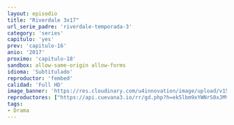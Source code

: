 ```yaml
---
layout: episodio
title: "Riverdale 3x17"
url_serie_padre: 'riverdale-temporada-3'
category: 'series'
capitulo: 'yes'
prev: 'capitulo-16'
anio: '2017'
proximo: 'capitulo-18'
sandbox: allow-same-origin allow-forms
idioma: 'Subtitulado'
reproductor: 'fembed'
calidad: 'Full HD'
image_banner: 'https://res.cloudinary.com/u4innovation/image/upload/v1565152608/maxresdefault-min_vy9nnj.jpg'
reproductores: ["https://api.cuevana3.io/rr/gd.php?h=ek5lbm9xYWNrS0xJMVp5b21KREk0dFBLbjVkaHhkRGdrOG1jbnBpUnhhS1Z2SGFxYk1uSDdkU2FlMlZydHRuVXo1U2ltcXZhd3NQUXRtZDRaOXpDMzl1U3FadVkyUT09"]
tags:
- Drama
---
```











